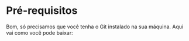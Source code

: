 # Pré-requisitos

Bom, só precisamos que você tenha o Git instalado na sua máquina. Aqui vai como você pode baixar:
